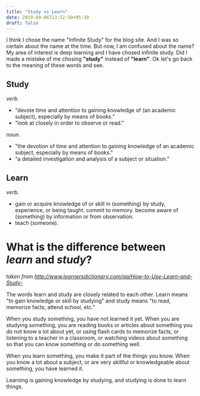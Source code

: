 ```yaml
---
title: "Study vs Learn"
date: 2019-09-06T13:52:50+05:30
draft: false
---
```


I think I chose the name "Infinite Study" for the blog site. And I was so certain about the name at the time. But now, I am confused about the name? My area of interest is deep learning and I have chosed infinite study. Did I made a mistake of me chosing **"study"** instead of **"learn"**. Ok let's go back to the meaning of these words and see.

<!--more-->

## Study

*verb.*

- "devote time and attention to gaining knowledge of (an academic subject), especially by means of books."
- "look at closely in order to observe or read."

*noun.*

- "the devotion of time and attention to gaining knowledge of an academic subject, especially by means of books."
- "a detailed investigation and analysis of a subject or situation."

## Learn

*verb.*

- gain or acquire knowledge of or skill in (something) by study, experience, or being taught. commit to memory. become aware of (something) by information or from observation.
- teach (someone).

# What is the difference between *learn* and *study*? 
*taken from http://www.learnersdictionary.com/qa/How-to-Use-Learn-and-Study-*

The words learn and study are closely related to each other. Learn means "to gain knowledge or skill by studying" and study means "to read, memorize facts, attend school, etc."

When you study something, you have not learned it yet. When you are studying something, you are reading books or articles about something you do not know a lot about yet, or using flash cards to memorize facts, or listening to a teacher in a classroom, or watching videos about something so that you can know something or do something well.

When you learn something, you make it part of the things you know. When you know a lot about a subject, or are very skillful or knowledgeable about something, you have learned it.

Learning is gaining knowledge by studying, and studying is done to learn things.

